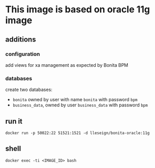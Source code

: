 # This image is based on oracle 11g image

## additions 
 
### configuration

add views for xa management as expected by Bonita BPM

### databases


create two databases:
 
 * `bonita` owned by user with name `bonita` with password `bpm`
 * `business_data`, owned by user `business_data` with password `bpm`

## run it

`docker run -p 50022:22 51521:1521 -d lleseign/bonita-oracle:11g`

## shell

`docker exec -ti <IMAGE_ID> bash`
